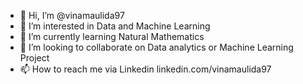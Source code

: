 - 👋 Hi, I’m @vinamaulida97
- 👀 I’m interested in Data and Machine Learning
- 🌱 I’m currently learning Natural Mathematics
- 💞️ I’m looking to collaborate on Data analytics or Machine Learning Project
- 📫 How to reach me via Linkedin linkedin.com/vinamaulida97

<!---
vinamaulida97/vinamaulida97 is a ✨ special ✨ repository because its `README.md` (this file) appears on your GitHub profile.
You can click the Preview link to take a look at your changes.
--->
